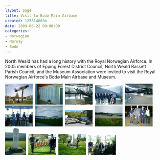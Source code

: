 ```yaml
---
layout: page
title: Visit to Bodø Main Airbase
created: 1253148604
date: 2009-06-22 00:00:00
categories:
- Norwegian
- Norway
- Bodø
---
```

North Weald has had a long history with the Royal Norwegian Airforce.  In 2005 members of Epping Forest District Council, North Weald Bassett Parish Council, and the Museum Association were invited to visit the Royal Norwegian Airforce's Bodø Main Airbase and Museum.
<br>



<a href="/images/CIMG0081big.JPG"><img height="68" width="90" src="/images/CIMG0081copy.JPG" alt="Bodo Gate Guardian"/></a>&nbsp; <a href="/images/CIMG0002big.JPG"><img height="68" width="90" src="/images/CIMG0002copy.JPG" alt="Wall"/></a>&nbsp; <a href="/images/CIMG0003big.JPG"><img height="68" width="90" src="/images/CIMG0003copy.JPG" alt="Museum exhibit"/></a>&nbsp; <a href="/images/CIMG0011big.JPG"><img height="64" width="90" src="/images/CIMG0011copy.JPG" alt="Visitor group"/></a>&nbsp; <a href="/images/CIMG0004big.JPG"><img height="68" width="90" src="/images/CIMG0004copy.JPG" alt="German plane" /></a>&nbsp; <a href="/images/CIMG0037big.JPG"><img height="68" width="90" src="/images/CIMG0037copy.JPG" alt="Air traffic control"/></a>&nbsp; <a href="/images/CIMG0012big.JPG"><img height="68" width="90" src="/images/CIMG0012copy.JPG" alt="Airbase landscape"/></a>&nbsp; <a href="/images/CIMG0020big.JPG"><img height="53" width="90" src="/images/CIMG0020copy.JPG" alt="Exterior exhibit"/></a>&nbsp; <a href="/images/CIMG0070big.JPG"><img height="68" width="90" src="/images/CIMG0070copy.JPG" alt="Plane on runway"/></a>&nbsp; <a href="/images/CIMG0074big.JPG"><img height="68" width="90" src="/images/CIMG0074copy.JPG" alt="Airbase team" /></a>&nbsp; <a href="/images/CIMG0029big.JPG"><img height="90" width="68" src="/images/CIMG0029copy.JPG" alt="Memorial"/></a>&nbsp; <a href="/images/CIMG0054big.JPG"><img height="68" width="90" src="/images/CIMG0054copy.JPG" alt="Graveyard"/></a>&nbsp; <a href="/images/CIMG0055big.JPG"><img height="68" width="90" src="/images/CIMG0055copy.JPG" alt="Wreath laying"/></a>&nbsp; <a href="/images/CIMG0001bbig.JPG"><img height="64" width="90" src="/images/CIMG0001bcopy.JPG" alt="Lunch at airbase"/></p><p>
